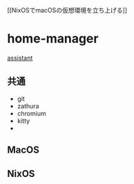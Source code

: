 [[NixOSでmacOSの仮想環境を立ち上げる]]
# home-manager
[assistant](https://chatgpt.com/c/675f73a1-cbf0-8004-bb75-3bc005653173)

## 共通
- git
- zathura
- chromium
- kitty
- 
## MacOS
## NixOS